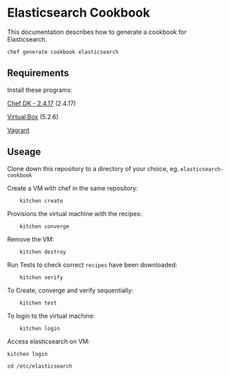 # Elasticsearch Cookbook

This documentation describes how to generate a cookbook for Elasticsearch.

 `chef generate cookbook elasticsearch`

## Requirements

Install these programs:

[Chef DK - 2.4.17](https://downloads.chef.io/chefdk) (2.4.17)

[Virtual Box](https://www.virtualbox.org/wiki/Downloads) (5.2.6)

[Vagrant](https://www.vagrantup.com/downloads.html)

## Useage

Clone down this repository to a directory of your choice, eg. `elasticsearch-cookbook`

Create a VM with chef in the same repository:

		kitchen create
		
Provisions the virtual machine with the recipes:
	
		kitchen converge
		
Remove the VM:

		kitchen destroy
		
Run Tests to check correct `recipes` have been downloaded:

		kitchen verify
		
To Create, converge and verify sequentially:

		kitchen test
		

To login to the virtual machine:

		kitchen login
		
		
Access elasticsearch on VM:

`kitchen login`

`cd /etc/elasticsearch`
